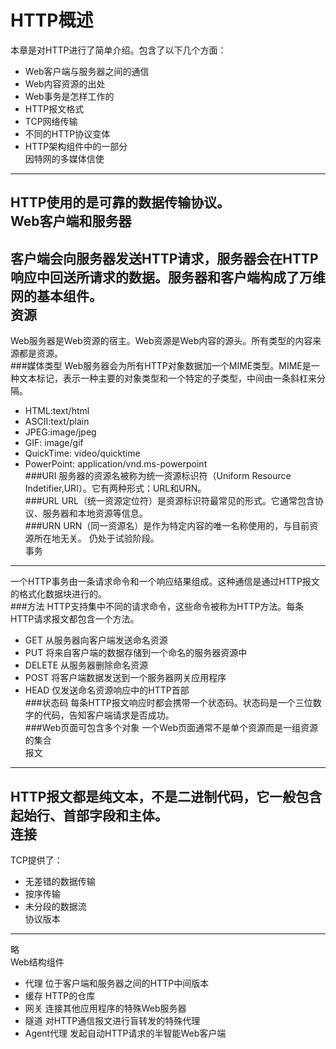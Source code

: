 HTTP概述
====
本章是对HTTP进行了简单介绍。包含了以下几个方面：<br>
* Web客户端与服务器之间的通信
* Web内容资源的出处
* Web事务是怎样工作的
* HTTP报文格式
* TCP网络传输
* 不同的HTTP协议变体
* HTTP架构组件中的一部分<br>
因特网的多媒体信使
----
HTTP使用的是可靠的数据传输协议。<br>
Web客户端和服务器
----
客户端会向服务器发送HTTP请求，服务器会在HTTP响应中回送所请求的数据。服务器和客户端构成了万维网的基本组件。<br>
资源
----
Web服务器是Web资源的宿主。Web资源是Web内容的源头。所有类型的内容来源都是资源。<br>
###媒体类型
Web服务器会为所有HTTP对象数据加一个MIME类型。MIME是一种文本标记，表示一种主要的对象类型和一个特定的子类型，中间由一条斜杠来分隔。<br>
* HTML:text/html
* ASCII:text/plain
* JPEG:image/jpeg
* GIF: image/gif
* QuickTime: video/quicktime
* PowerPoint: application/vnd.ms-powerpoint<br>
###URI
服务器的资源名被称为统一资源标识符（Uniform Resource Indetifier,URI）。它有两种形式：URL和URN。<br>
###URL
URL（统一资源定位符）是资源标识符最常见的形式。它通常包含协议、服务器和本地资源等信息。<br>
###URN
URN（同一资源名）是作为特定内容的唯一名称使用的，与目前资源所在地无关。 仍处于试验阶段。<br>
事务
----
一个HTTP事务由一条请求命令和一个响应结果组成。这种通信是通过HTTP报文的格式化数据块进行的。<br>
###方法
HTTP支持集中不同的请求命令，这些命令被称为HTTP方法。每条HTTP请求报文都包含一个方法。<br>
* GET 从服务器向客户端发送命名资源
* PUT 将来自客户端的数据存储到一个命名的服务器资源中
* DELETE 从服务器删除命名资源
* POST 将客户端数据发送到一个服务器网关应用程序
* HEAD 仅发送命名资源响应中的HTTP首部<br>
###状态码
每条HTTP报文响应时都会携带一个状态码。状态码是一个三位数字的代码，告知客户端请求是否成功。<br>
###Web页面可包含多个对象
一个Web页面通常不是单个资源而是一组资源的集合<br>
报文
----
HTTP报文都是纯文本，不是二进制代码，它一般包含起始行、首部字段和主体。<br>
连接
----
TCP提供了：
* 无差错的数据传输
* 按序传输
* 未分段的数据流<br>
协议版本
----
略<br>
Web结构组件
* 代理
位于客户端和服务器之间的HTTP中间版本
* 缓存
HTTP的仓库
* 网关
连接其他应用程序的特殊Web服务器
* 隧道
对HTTP通信报文进行盲转发的特殊代理
* Agent代理
发起自动HTTP请求的半智能Web客户端


